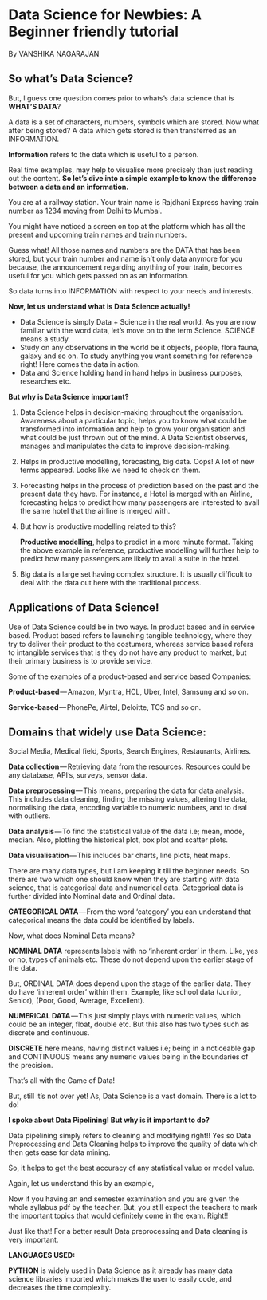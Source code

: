 # Data Science for Newbies: A Beginner friendly tutorial
By  VANSHIKA NAGARAJAN

## So what’s Data Science?

But, I guess one question comes prior to whats’s data science that is **WHAT’S DATA**?

A data is a set of characters, numbers, symbols which are stored. Now what after being stored? A data which gets stored is then transferred as an INFORMATION.

**Information** refers to the data which is useful to a person.

Real time examples, may help to visualise more precisely than just reading out the content. **So let’s dive into a simple example to know the difference between a data and an information.**

You are at a railway station. Your train name is Rajdhani Express having train number as 1234 moving from Delhi to Mumbai.

You might have noticed a screen on top at the platform which has all the present and upcoming train names and train numbers.

Guess what! All those names and numbers are the DATA that has been stored, but your train number and name isn’t only data anymore for you because, the announcement regarding anything of your train, becomes useful for you which gets passed on as an information.

So data turns into INFORMATION with respect to your needs and interests.


**Now, let us understand what is Data Science actually!**
- Data Science is simply Data + Science in the real world. As you are now familiar with the word data, let’s move on to the term Science. SCIENCE means a study.
- Study on any observations in the world be it objects, people, flora fauna, galaxy and so on. To study anything you want something for reference right! Here comes the data in action.
- Data and Science holding hand in hand helps in business purposes, researches etc.

**But why is Data Science important?**

1. Data Science helps in decision-making throughout the organisation. Awareness about a particular topic, helps you to know what could be transformed into information and help to grow your organisation and what could be just thrown out of the mind. A Data Scientist observes, manages and manipulates the data to improve decision-making.

2. Helps in productive modelling, forecasting, big data. Oops! A lot of new terms appeared. Looks like we need to check on them.
   
3. Forecasting helps in the process of prediction based on the past and the present data they have. For instance, a Hotel is merged with an Airline, forecasting helps to predict how many passengers are interested to avail the same hotel that the airline is merged with.

4. But how is productive modelling related to this?

   **Productive modelling**, helps to predict in a more minute format. Taking the above example in reference, productive modelling will further help to predict how many passengers are likely to avail a suite in the hotel.

5. Big data is a large set having complex structure. It is usually difficult to deal with the data out here with the traditional process.

## Applications of Data Science!

Use of Data Science could be in two ways. In product based and in service based. Product based refers to launching tangible technology, where they try to deliver their product to the costumers, whereas service based refers to intangible services that is they do not have any product to market, but their primary business is to provide service.

Some of the examples of a product-based and service based Companies:

**Product-based** — Amazon, Myntra, HCL, Uber, Intel, Samsung and so on.

**Service-based** — PhonePe, Airtel, Deloitte, TCS and so on.

## Domains that widely use Data Science:

Social Media, Medical field, Sports, Search Engines, Restaurants, Airlines.

**Data collection** — Retrieving data from the resources. Resources could be any database, API’s, surveys, sensor data.

**Data preprocessing** — This means, preparing the data for data analysis. This includes data cleaning, finding the missing values, altering the data, normalising the data, encoding variable to numeric numbers, and to deal with outliers.

**Data analysis** — To find the statistical value of the data i.e; mean, mode, median. Also, plotting the historical plot, box plot and scatter plots.

**Data visualisation** — This includes bar charts, line plots, heat maps.

There are many data types, but I am keeping it till the beginner needs. So there are two which one should know when they are starting with data science, that is categorical data and numerical data. Categorical data is further divided into Nominal data and Ordinal data.

**CATEGORICAL DATA** — From the word ‘category’ you can understand that categorical means the data could be identified by labels.

Now, what does Nominal Data means?

**NOMINAL DATA** represents labels with no ‘inherent order’ in them. Like, yes or no, types of animals etc. These do not depend upon the earlier stage of the data.

But, ORDINAL DATA does depend upon the stage of the earlier data. They do have ‘inherent order’ within them. Example, like school data (Junior, Senior), (Poor, Good, Average, Excellent).

**NUMERICAL DATA** — This just simply plays with numeric values, which could be an integer, float, double etc. But this also has two types such as discrete and continuous.

**DISCRETE** here means, having distinct values i.e; being in a noticeable gap and CONTINUOUS means any numeric values being in the boundaries of the precision.

That’s all with the Game of Data!

But, still it’s not over yet! As, Data Science is a vast domain. There is a lot to do!

**I spoke about Data Pipelining! But why is it important to do?**

Data pipelining simply refers to cleaning and modifying right!! Yes so Data Preprocessing and Data Cleaning helps to improve the quality of data which then gets ease for data mining.

So, it helps to get the best accuracy of any statistical value or model value.

Again, let us understand this by an example,

Now if you having an end semester examination and you are given the whole syllabus pdf by the teacher. But, you still expect the teachers to mark the important topics that would definitely come in the exam. Right!!

Just like that! For a better result Data preprocessing and Data cleaning is very important.

**LANGUAGES USED:**

**PYTHON** is widely used in Data Science as it already has many data science libraries imported which makes the user to easily code, and decreases the time complexity.
